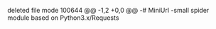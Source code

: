 deleted file mode 100644
@@ -1,2 +0,0 @@
-# MiniUrl
-small spider module based on Python3.x/Requests